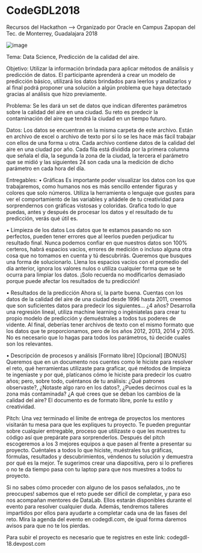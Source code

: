 # CodeGDL2018
Recursos del Hackathon --> Organizado por Oracle en Campus Zapopan del Tec. de Monterrey, Guadalajara 2018

![image](https://user-images.githubusercontent.com/73920367/132751587-5c00e6de-582a-4683-80d1-de313692e023.png)

Tema: Data Science, Predicción de la calidad del aire.

Objetivo: Utilizar la información brindada para aplicar métodos de análisis y predicción de datos. El participante aprenderá a crear un modelo de predicción básico, utilizará los datos brindados para leerlos y analizarlos y al final podrá proponer una solución a algún problema que haya detectado gracias al análisis que hizo previamente.

Problema: Se les dará un set de datos que indican diferentes parámetros sobre la calidad del aire en una ciudad. Su reto es predecir la contaminación del aire que tendrá la ciudad en un tiempo futuro. 

Datos: Los datos se encuentran en la misma carpeta de este archivo. Están en archivo de excel o archivo de texto por si lo se les hace más fácil trabajar con ellos de una forma u otra. Cada archivo contiene datos de la calidad del aire en una ciudad por año. Cada fila está dividida por la primera columna que señala el día, la segunda la zona de la ciudad, la tercera el parámetro que se midió y las siguientes 24 son cada una la medición de dicho parámetro en cada hora del día. 

Entregables:
•	Gráficas
	Es importante poder visualizar los datos con los que trabajaremos, como humanos nos es más sencillo entender figuras y colores que solo números. Utiliza la herramienta o lenguaje que gustes para ver el comportamiento de las variables y añádele de tu creatividad para sorprendernos con gráficas vistosas y coloridas. Grafica todo lo que puedas, antes y después de procesar los datos y el resultado de tu predicción, verás qué útil es.  

•	Limpieza de los datos
	Los datos que te estamos pasando no son perfectos, pueden tener errores que al leerlos pueden perjudicar tu resultado final. Nunca podemos confiar en que nuestros datos son 100% certeros, habrá espacios vacíos, errores de medición o incluso alguna otra cosa que no tomamos en cuenta y tú descubrirás. Queremos que busques una forma de solucionarlo. Llena los espacios vacíos con el promedio del día anterior, ignora los valores nulos o utiliza cualquier forma que se te ocurra para limpiar los datos. ¡Solo recuerda no modificarlos demasiado porque puede afectar los resultados de tu predicción!

•	Resultados de la predicción 
	Ahora sí, la parte buena. Cuentas con los datos de la calidad del aire de una ciudad desde 1996 hasta 2011, creemos que son suficientes datos para predecir los siguientes… ¿4 años? Desarrolla una regresión lineal, utiliza machine learning o ingéniatelas para crear tu propio modelo de predicción y demuéstrales a todos tus poderes de vidente. Al final, deberías tener archivos de texto con el mismo formato que los datos que te proporcionamos, pero de los años 2012, 2013, 2014 y 2015. No es necesario que lo hagas para todos los parámetros, tú decide cuales son los relevantes. 

•	Descripción de procesos y análisis [Formato libre] [Opcional] [BONUS]
	Queremos que en un documento nos cuentes como le hiciste para resolver el reto, qué herramientas utilizaste para graficar, qué métodos de limpieza te ingeniaste y por qué, platícanos cómo le hiciste para predecir los cuatro años; pero, sobre todo, cuéntanos de tu análisis: ¿Qué patrones observaste?, ¿Notaste algo raro en los datos?, ¿Puedes decirnos cual es la zona más contaminada? ¿A qué crees que se deban los cambios de la calidad del aire? El documento es de formato libre, ponle tu estilo y creatividad. 

Pitch:  Una vez terminado el límite de entrega de proyectos los mentores visitarán tu mesa para que les expliques tu proyecto. Te pueden preguntar sobre cualquier entregable, proceso que utilizaste o que les muestres tu código así que prepárate para sorprenderlos. Después del pitch escogeremos a los 3 mejores equipos a que pasen al frente a presentar su proyecto. Cuéntales a todos lo que hiciste, muéstrales tus gráficas, fórmulas, resultados y descubrimientos, véndenos tu solución y demuestra por qué es la mejor. Te sugerimos crear una diapositiva, pero si lo prefieres o no te da tiempo pasa con tu laptop para que nos muestres a todos tu proyecto.

Si no sabes cómo proceder con alguno de los pasos señalados, ¡no te preocupes! sabemos que el reto puede ser difícil de completar, y para eso nos acompañan mentores de DataLab. Ellos estarán disponibles durante el evento para resolver cualquier duda. Además, tendremos talleres impartidos por ellos para ayudarte a completar cada una de las fases del reto. Mira la agenda del evento en codegdl.com, de igual forma daremos avisos para que no te los pierdas.

Para subir el proyecto es necesario que te registres en este link: codegdl-18.devpost.com

